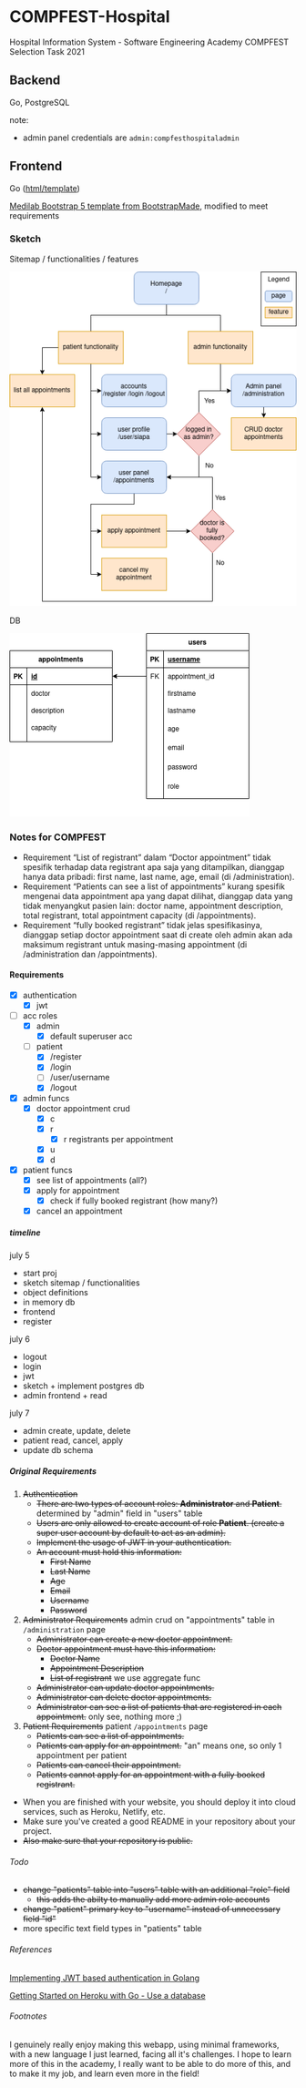 # COMPFEST-Hospital
Hospital Information System - Software Engineering Academy COMPFEST Selection Task 2021

## Backend

Go, PostgreSQL

note:
- admin panel credentials are `admin:compfesthospitaladmin`

## Frontend

Go ([html/template](https://pkg.go.dev/html/template))

[Medilab Bootstrap 5 template from BootstrapMade](https://bootstrapmade.com/medilab-free-medical-bootstrap-theme/download/), modified to meet requirements

### Sketch

Sitemap / functionalities / features

![](sketch/sketchv2.png)

DB

![](sketch/dbv2.png)

### Notes for COMPFEST

- Requirement “List of registrant” dalam “Doctor appointment” tidak spesifik terhadap data registrant apa saja yang ditampilkan, dianggap hanya data pribadi: first name, last name, age, email (di /administration).
- Requirement “Patients can see a list of appointments” kurang spesifik mengenai data appointment apa yang dapat dilihat, dianggap data yang tidak menyangkut pasien lain: doctor name, appointment description, total registrant, total appointment capacity (di /appointments).
- Requirement “fully booked registrant” tidak jelas spesifikasinya, dianggap setiap doctor appointment saat di create oleh admin akan ada maksimum registrant untuk masing-masing appointment (di /administration dan /appointments).

#### Requirements

- [x] authentication
  - [x] jwt

- [ ] acc roles
  - [x] admin
    - [x] default superuser acc
  - [ ] patient
    - [x] /register
    - [x] /login
    - [ ] /user/username
    - [x] /logout

- [x] admin funcs
  - [x] doctor appointment crud
    - [x] c
    - [x] r
      - [x] r registrants per appointment
    - [x] u
    - [x] d

- [x] patient funcs
  - [x] see list of appointments (all?)
  - [x] apply for appointment
    - [x] check if fully booked registrant (how many?)
  - [x] cancel an appointment

##### timeline

july 5
- start proj
- sketch sitemap / functionalities
- object definitions
- in memory db
- frontend
- register

july 6
- logout
- login
- jwt
- sketch + implement postgres db
- admin frontend + read

july 7
- admin create, update, delete
- patient read, cancel, apply
- update db schema

##### Original Requirements

1. ~~Authentication~~
   - ~~There are two types of account roles: **Administrator** and **Patient**.~~ determined by "admin" field in "users" table
   - ~~Users are only allowed to create account of role **Patient**. (create a super user account by default to act as an admin).~~
   - ~~Implement the usage of JWT in your authentication.~~
   - ~~An account must hold this information:~~
     - ~~First Name~~
     - ~~Last Name~~
     - ~~Age~~
     - ~~Email~~
     - ~~Username~~
     - ~~Password~~
1. ~~Administrator Requirements~~ admin crud on "appointments" table in `/administration` page
   - ~~Administrator can create a new doctor appointment.~~
   - ~~Doctor appointment must have this information:~~
     - ~~Doctor Name~~
     - ~~Appointment Description~~
     - ~~List of registrant~~ we use aggregate func
   - ~~Administrator can update doctor appointments.~~
   - ~~Administrator can delete doctor appointments.~~
   - ~~Administrator can see a list of patients that are registered in each appointment.~~ only see, nothing more ;)
1. ~~Patient Requirements~~ patient `/appointments` page
   - ~~Patients can see a list of appointments.~~
   - ~~Patients can apply for an appointment.~~ "an" means one, so only 1 appointment per patient
   - ~~Patients can cancel their appointment.~~
   - ~~Patients cannot apply for an appointment with a fully booked registrant.~~
- When you are finished with your website, you should deploy it into cloud services, such as Heroku, Netlify, etc.
- Make sure you've created a good README in your repository about your project.
- ~~Also make sure that your repository is public.~~

###### Todo

- ~~change "patients" table into "users" table with an additional "role" field~~
  - ~~this adds the abilty to manually add more admin role accounts~~
- ~~change "patient" primary key to "username" instead of unnecessary field "id"~~
- more specific text field types in "patients" table

###### References

[Implementing JWT based authentication in Golang](https://www.sohamkamani.com/golang/jwt-authentication/)

[Getting Started on Heroku with Go - Use a database](https://devcenter.heroku.com/articles/getting-started-with-go#use-a-database)

###### Footnotes

I genuinely really enjoy making this webapp, using minimal frameworks, with a new language I just learned, facing all it's challenges.
I hope to learn more of this in the academy, I really want to be able to do more of this, and to make it my job, and learn even more in the field!
